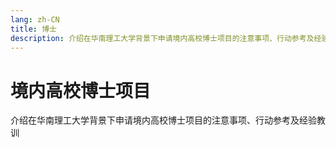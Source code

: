 ```yaml
---
lang: zh-CN
title: 博士
description: 介绍在华南理工大学背景下申请境内高校博士项目的注意事项、行动参考及经验教训
---
```


# 境内高校博士项目

介绍在华南理工大学背景下申请境内高校博士项目的注意事项、行动参考及经验教训